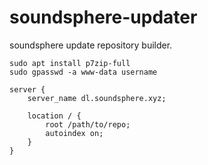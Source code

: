 # soundsphere-updater
soundsphere update repository builder.  

`sudo apt install p7zip-full`  
`sudo gpasswd -a www-data username`  
```
server {
    server_name dl.soundsphere.xyz;

    location / {
        root /path/to/repo;
        autoindex on;
    }
}
```
